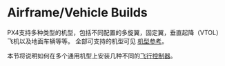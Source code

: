 # Airframe/Vehicle Builds

PX4支持多种类型的机型，包括不同配置的多旋翼，固定翼，垂直起降（VTOL）飞机以及地面车辆等等。 全部可支持的机型可见 [机型参考](../airframes/airframe_reference.md)。

本节将说明如何在多个通用机型上安装几种不同的[飞行控制器](../flight_controller/README.md)。